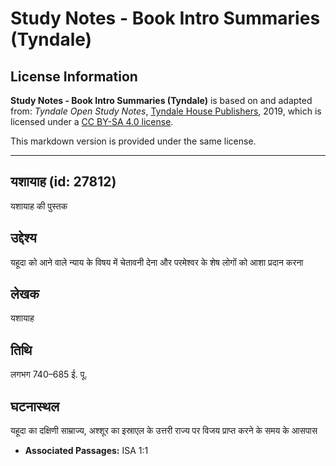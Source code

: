 # Study Notes - Book Intro Summaries (Tyndale)

## License Information

**Study Notes - Book Intro Summaries (Tyndale)** is based on and adapted from: _Tyndale Open Study Notes_, [Tyndale House Publishers](https://tyndaleopenresources.com/), 2019, which is licensed under a [CC BY-SA 4.0 license](https://creativecommons.org/licenses/by-sa/4.0/legalcode.en).

This markdown version is provided under the same license.



--------------------------------

## यशायाह (id: 27812)

यशायाह की पुस्तक

उद्देश्य
--------

यहूदा को आने वाले न्याय के विषय में चेतावनी देना और परमेश्वर के शेष लोगों को आशा प्रदान करना

लेखक
----

यशायाह

तिथि
----

लगभग 740–685 ई. पू.

घटनास्थल
--------

यहूदा का दक्षिणी साम्राज्य, अश्शूर का इस्राएल के उत्तरी राज्य पर विजय प्राप्त करने के समय के आसपास

* **Associated Passages:** ISA 1:1

